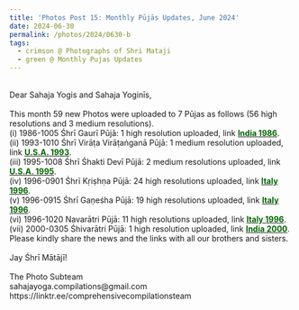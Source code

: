```yaml
---
title: 'Photos Post 15: Monthly Pūjās Updates, June 2024'
date: 2024-06-30
permalink: /photos/2024/0630-b
tags:
  - crimson @ Photographs of Shri Mataji
  - green @ Monthly Pujas Updates
---
```


<p>
<br>
Dear Sahaja Yogis and Sahaja Yoginīs,<br>
<br>
This month 59 new Photos were uploaded to 7 Pūjas as follows (56 high resolutions and 3 medium resolutions).<br>
(i) 1986-1005 Śhrī Gaurī Pūjā: 1 high resolution uploaded, link <a href="https://eternalmoments.smugmug.com/Countries/India/1986"> <font color="DarkGreen"><b>India 1986</b></font></a>.<br>
(ii) 1993-1010 Śhrī Virāṭa Virāṭaṅganā Pūjā: 1 medium resolution uploaded, link <a href="https://eternalmoments.smugmug.com/Countries/U.S.A./1993"> <font color="DarkGreen"><b>U.S.A. 1993</b></font></a>.<br>
(iii) 1995-1008 Śhrī Śhakti Devī Pūjā: 2 medium resolutions uploaded, link <a href="https://eternalmoments.smugmug.com/Countries/U.S.A./1995"> <font color="DarkGreen"><b>U.S.A. 1995</b></font></a>.<br>
(iv) 1996-0901 Śhrī Kṛiṣhṇa Pūjā: 24 high resolutions uploaded, link <a href="https://eternalmoments.smugmug.com/Countries/Italy/1996"> <font color="DarkGreen"><b>Italy 1996</b></font></a>.<br>
(v) 1996-0915 Śhrī Gaṇeśha Pūjā: 19 high resolutions uploaded, link <a href="https://eternalmoments.smugmug.com/Countries/Italy/1996"> <font color="DarkGreen"><b>Italy 1996</b></font></a>.<br>
(vi) 1996-1020 Navarātri Pūjā: 11 high resolutions uploaded, link <a href="https://eternalmoments.smugmug.com/Countries/Italy/1996"> <font color="DarkGreen"><b>Italy 1996</b></font></a>.<br>
(vii) 2000-0305 Śhivarātri Pūjā: 1 high resolution uploaded, link <a href="https://eternalmoments.smugmug.com/Countries/India/2000"> <font color="DarkGreen"><b>India 2000</b></font></a>.<br>
Please kindly share the news and the links with all our brothers and sisters.<br>
<br>
Jay Śhrī Mātājī!<br>
<br>
The Photo Subteam<br>
sahajayoga.compilations@gmail.com<br>
https://linktr.ee/comprehensivecompilationsteam<br>
</p>